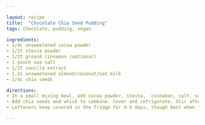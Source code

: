 ```yaml
---

layout: recipe
title:  "Chocolate Chia Seed Pudding"
tags: chocolate, pudding, vegan

ingredients:
- 1/4c unsweetened cocoa powder
- 1/2t stevia powder
- 1/2t ground cinnamon (optional)
- 1 pinch sea salt
- 1/2t vanilla extract
- 1.5c unsweetened almond/coconut/oat milk
- 1/4c chia seeds

directions:
- In a small mixing bowl, add cocoa powder, stevia,  cinnamon, salt, vanilla and whisk to combine. Add a little dairy-free milk at a time and whisk until a paste forms. Then add remaining milk and whisk until smooth.
- Add chia seeds and whisk to combine. Cover and refrigerate. Stir after 30-45 minutes. Let sit overnight, or at least 3-5 hours (until it's achieved a pudding-like consistency).
- Leftovers keep covered in the fridge for 4-5 days, though best when fresh. Serve chilled with desired toppings, such as fruit (banana, strawberry, raspberry), shredded coconut, granola, nuts, or coconut whipped cream.

---
```


